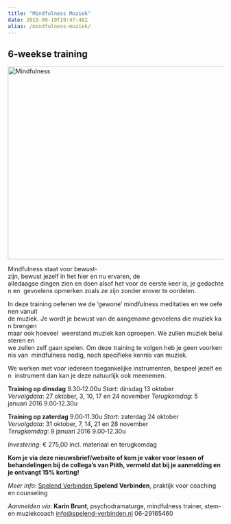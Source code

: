 ```yaml
---
title: "Mindfulness Muziek"
date: 2015-09-19T19:47:48Z
alias: /mindfulness-muziek/
---
```

<h2>6‐weekse training</h2>

<img class="aligncenter size-full wp-image-1130" src="https://res.cloudinary.com/piith/image/upload/2015/09/mindfulness.jpg" alt="Mindfulness" width="640" height="450" />

Mindfulness staat voor bewust‐zijn, bewust jezelf in het hier en nu ervaren, de  alledaagse dingen zien en doen alsof het voor de eerste keer is, je gedachten en  gevoelens opmerken zoals ze zijn zonder erover te oordelen.

In deze training oefenen we de ‘gewone’ mindfulness meditaties en we oefenen vanuit  de muziek. Je wordt je bewust van de aangename gevoelens die muziek kan brengen  maar ook hoeveel  weerstand muziek kan oproepen. We zullen muziek beluisteren en  we zullen zelf gaan spelen. Om deze training te volgen heb je geen voorkennis van  mindfulness nodig, noch specifieke kennis van muziek.

We werken met voor iedereen toegankelijke instrumenten, bespeel jezelf een  instrument dan kan je deze natuurlijk ook meenemen.

<strong>Training op dinsdag</strong> 9.30‐12.00u
<em>Start</em>: dinsdag 13 oktober
<em>Vervolgdata</em>: 27 oktober, 3, 10, 17 en 24 november
<em>Terugkomdag</em>: 5 januari 2016 9.00‐12.30u

<strong>Training op zaterdag</strong> 9.00‐11.30u
<em>Start</em>: zaterdag 24 oktober
<em>Vervolgdata</em>: 31 oktober, 7, 14, 21 en 28 november
<em>Terugkomdag</em>: 9 januari 2016 9.00‐12.30u

<em>Investering</em>: € 275,00 incl. materiaal en terugkomdag

<strong>Kom je via deze nieuwsbrief/website of kom je vaker voor lessen of behandelingen bij de collega’s van Piith, vermeld dat bij je aanmelding en je ontvangt 15% korting!</strong>

<em>Meer info</em>: <a href="http://spelend-verbinden.nl/">Spelend Verbinden
</a><strong>Spelend Verbinden</strong>, praktijk voor coaching en counseling

<em>Aanmelden via</em>:
<strong>Karin Brunt</strong>, psychodramaturge, mindfulness trainer, stem- en muziekcoach
<a href="mailto:info@spelend-verbinden.nl">info@spelend-verbinden.nl</a>
06-29165460